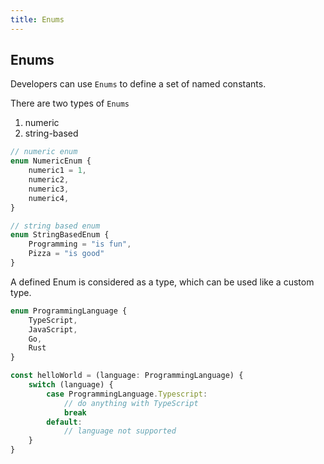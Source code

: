 ```yaml
---
title: Enums
---
```


## Enums

Developers can use `Enums` to define a set of named constants.

There are two types of `Enums`

1. numeric
1. string-based

```typescript
// numeric enum
enum NumericEnum {
    numeric1 = 1,
    numeric2,
    numeric3,
    numeric4,
}

// string based enum
enum StringBasedEnum {
    Programming = "is fun",
    Pizza = "is good"
}
```

A defined Enum is considered as a type, which can be used like a custom type.

```typescript
enum ProgrammingLanguage {
    TypeScript,
    JavaScript,
    Go,
    Rust
}

const helloWorld = (language: ProgrammingLanguage) {
    switch (language) {
        case ProgrammingLanguage.Typescript:
            // do anything with TypeScript
            break
        default:
            // language not supported
    }
}
```